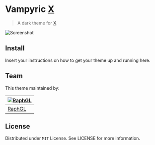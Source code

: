 # Vampyric [X](http://link-to-x.com)

> A dark theme for [X](http://link-to-x.com).

![Screenshot](./screenshot.png)

## Install

Insert your instructions on how to get your theme up and running here.

## Team

This theme maintained by:

[![RaphGL](https://github.com/RaphGL.png?size=100)](https://github.com/RaphGL) |
--- |
[RaphGL](https://github.com/RaphGL) |

## License

Distributed under `MIT` License. See LICENSE for more information.
